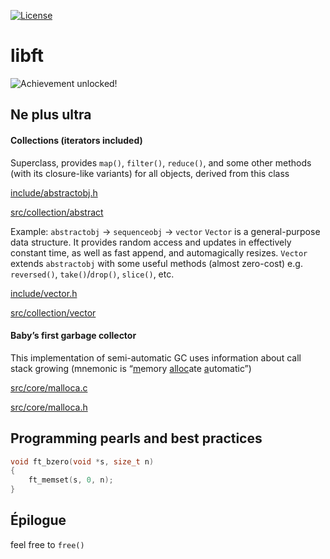 [![License](https://img.shields.io/badge/License-WTFPL-gray.svg)](https://github.com/bjnw/libft/blob/master/LICENSE)

# libft
![Achievement unlocked!](https://user-images.githubusercontent.com/8770733/78032772-30c47680-736e-11ea-87a3-91d71b92485e.png)

## Ne plus ultra
#### Collections (iterators included)
Superclass,  provides ``map()``, ``filter()``, ``reduce()``, and some other methods (with its closure-like variants) for all objects, derived from this class

[include/abstractobj.h](https://github.com/bjnw/libft/blob/master/include/collection/abstractobj.h)

[src/collection/abstract](https://github.com/bjnw/libft/blob/master/src/collection/abstract)

Example: ``abstractobj`` → ``sequenceobj`` → ``vector``
``Vector`` is a general-purpose data structure. It provides random access and updates in effectively constant time, as well as fast append, and automagically resizes. ``Vector`` extends ``abstractobj`` with some useful methods (almost zero-cost) e.g. ``reversed()``, ``take()``/``drop()``, ``slice()``, etc.

[include/vector.h](https://github.com/bjnw/libft/blob/master/include/collection/vector.h)

[src/collection/vector](https://github.com/bjnw/libft/blob/master/src/collection/vector)

#### Baby’s first garbage collector
This implementation of semi-automatic GC uses information about call stack growing
(mnemonic is “<ins>m</ins>emory <ins>alloc</ins>ate <ins>a</ins>utomatic”)

[src/core/malloca.c](https://github.com/bjnw/libft/blob/master/src/core/malloca.c)

[src/core/malloca.h](https://github.com/bjnw/libft/blob/master/src/core/malloca.h)

## Programming pearls and best practices
```c
void ft_bzero(void *s, size_t n)
{
    ft_memset(s, 0, n);
}
```
## Épilogue
feel free to `free()`
